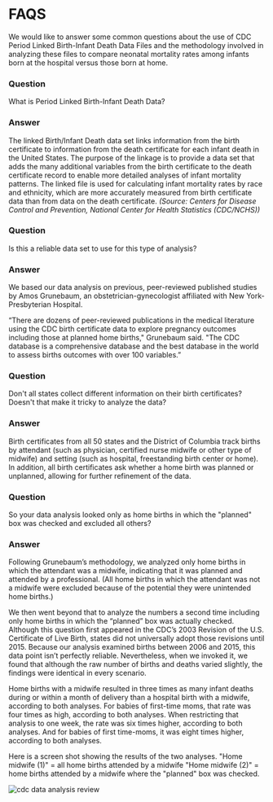 # FAQS

We would like to answer some common questions about the use of CDC Period Linked Birth-Infant Death Data Files and the methodology involved in analyzing these files to compare neonatal mortality rates among infants born at the hospital versus those born at home.

### Question
What is Period Linked Birth-Infant Death Data?

### Answer
The linked Birth/Infant Death data set links information from the birth certificate to information from the death certificate for each infant death in the United States. The purpose of the linkage is to provide a data set that adds the many additional variables from the birth certificate to the death certificate record to enable more detailed analyses of infant mortality patterns. The linked file is used for calculating infant mortality rates by race and ethnicity, which are more accurately measured from birth certificate data than from data on the death certificate. *(Source: Centers for Disease Control and Prevention, National Center for Health Statistics (CDC/NCHS))*

### Question
Is this a reliable data set to use for this type of analysis?

### Answer
We based our data analysis on previous, peer-reviewed published studies by Amos Grunebaum, an obstetrician-gynecologist affiliated with New York-Presbyterian Hospital. 

“There are dozens of peer-reviewed publications in the medical literature using the CDC birth certificate data to explore pregnancy outcomes including those at planned home births," Grunebaum said. "The CDC database is a comprehensive database and the best database in the world to assess births outcomes with over 100 variables.”

### Question
Don't all states collect different information on their birth certificates? Doesn't that make it tricky to analyze the data?

### Answer
Birth certificates from all 50 states and the District of Columbia track births by attendant (such as physician, certified nurse midwife or other type of midwife) and setting (such as hospital, freestanding birth center or home). In addition, all birth certificates ask whether a home birth was planned or unplanned, allowing for further refinement of the data. 

### Question
So your data analysis looked only as home births in which the "planned" box was checked and excluded all others?

### Answer
Following Grunebaum’s methodology, we analyzed only home births in which the attendant was a midwife, indicating that it was planned and attended by a professional. (All home births in which the attendant was not a midwife were excluded because of the potential they were unintended home births.) 

We then went beyond that to analyze the numbers a second time including only home births in which the “planned” box was actually checked.  Although this question first appeared in the CDC’s 2003 Revision of the U.S. Certificate of Live Birth, states did not universally adopt those revisions until 2015. Because our analysis examined births between 2006 and 2015, this data point isn’t perfectly reliable. Nevertheless, when we invoked it, we found that although the raw number of births and deaths varied slightly, the findings were identical in every scenario.

Home births with a midwife resulted in three times as many infant deaths during or within a month of delivery than a hospital birth with a midwife, according to both analyses. For babies of first-time moms, that rate was four times as high, according to both analyses. When restricting that analysis to one week, the rate was six times higher, according to both analyses. And for babies of first time-moms, it was eight times higher, according to both analyses. 

Here is a screen shot showing the results of the two analyses. 
"Home midwife (1)" = all home births attended by a midwife
"Home midwife (2)" = home births attended by a midwife where the "planned" box was checked.

![cdc data analysis review](https://user-images.githubusercontent.com/13999863/50015886-b237a000-ff95-11e8-9132-424f445bd0b8.JPG)



